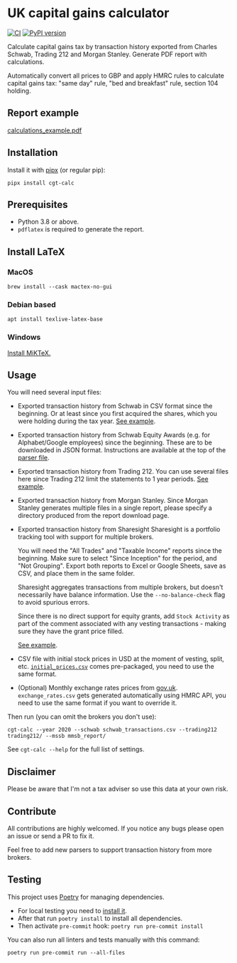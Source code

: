 # UK capital gains calculator

[![CI](https://github.com/KapJI/capital-gains-calculator/actions/workflows/ci.yml/badge.svg)](https://github.com/KapJI/capital-gains-calculator/actions)
[![PyPI version](https://img.shields.io/pypi/v/cgt-calc)](https://pypi.org/project/cgt-calc/)

Calculate capital gains tax by transaction history exported from Charles Schwab, Trading 212 and Morgan Stanley. Generate PDF report with calculations.

Automatically convert all prices to GBP and apply HMRC rules to calculate capital gains tax: "same day" rule, "bed and breakfast" rule, section 104 holding.

## Report example

[calculations_example.pdf](https://github.com/KapJI/capital-gains-calculator/blob/main/calculations_example.pdf)

## Installation

Install it with [pipx](https://pypa.github.io/pipx/) (or regular pip):

```shell
pipx install cgt-calc
```

## Prerequisites

-   Python 3.8 or above.
-   `pdflatex` is required to generate the report.

## Install LaTeX

### MacOS

```shell
brew install --cask mactex-no-gui
```

### Debian based

```shell
apt install texlive-latex-base
```

### Windows

[Install MiKTeX.](https://miktex.org/download)

## Usage

You will need several input files:

-   Exported transaction history from Schwab in CSV format since the beginning.
    Or at least since you first acquired the shares, which you were holding during the tax year.
    [See example](https://github.com/KapJI/capital-gains-calculator/blob/main/tests/test_data/schwab_transactions.csv).
-   Exported transaction history from Schwab Equity Awards (e.g. for Alphabet/Google employees) since the beginning. These are to be downloaded in JSON format. Instructions are available at the top of the [parser file](../blob/cgt_calc/parsers/schwab_equity_award_json.py).
-   Exported transaction history from Trading 212.
    You can use several files here since Trading 212 limit the statements to 1 year periods.
    [See example](https://github.com/KapJI/capital-gains-calculator/tree/main/tests/test_data/trading212).
-   Exported transaction history from Morgan Stanley.
    Since Morgan Stanley generates multiple files in a single report, please specify a directory produced from the report download page.
-   Exported transaction history from Sharesight
    Sharesight is a portfolio tracking tool with support for multiple brokers.

    You will need the "All Trades" and "Taxable Income" reports since the beginning.
    Make sure to select "Since Inception" for the period, and "Not Grouping".
    Export both reports to Excel or Google Sheets, save as CSV, and place them in the same folder.

    Sharesight aggregates transactions from multiple brokers, but doesn't necessarily have balance information.
    Use the `--no-balance-check` flag to avoid spurious errors.

    Since there is no direct support for equity grants, add `Stock Activity` as part of the comment associated with any vesting transactions - making sure they have the grant price filled.

    [See example](https://github.com/KapJI/capital-gains-calculator/tree/main/tests/test_data/sharesight).

-   CSV file with initial stock prices in USD at the moment of vesting, split, etc.
    [`initial_prices.csv`](https://github.com/KapJI/capital-gains-calculator/blob/main/cgt_calc/resources/initial_prices.csv) comes pre-packaged, you need to use the same format.
-   (Optional) Monthly exchange rates prices from [gov.uk](https://www.gov.uk/government/collections/exchange-rates-for-customs-and-vat).
    `exchange_rates.csv` gets generated automatically using HMRC API, you need to use the same format if you want to override it.

Then run (you can omit the brokers you don't use):

```shell
cgt-calc --year 2020 --schwab schwab_transactions.csv --trading212 trading212/ --mssb mmsb_report/
```

See `cgt-calc --help` for the full list of settings.

## Disclaimer

Please be aware that I'm not a tax adviser so use this data at your own risk.

## Contribute

All contributions are highly welcomed.
If you notice any bugs please open an issue or send a PR to fix it.

Feel free to add new parsers to support transaction history from more brokers.

## Testing

This project uses [Poetry](https://python-poetry.org/) for managing dependencies.

-   For local testing you need to [install it](https://python-poetry.org/docs/#installation).
-   After that run `poetry install` to install all dependencies.
-   Then activate `pre-commit` hook: `poetry run pre-commit install`

You can also run all linters and tests manually with this command:

```shell
poetry run pre-commit run --all-files
```
